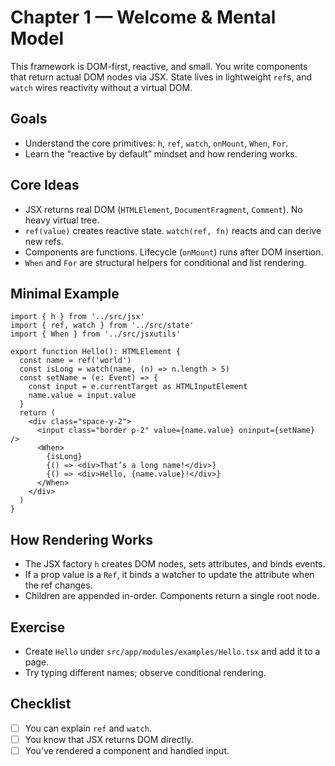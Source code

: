 # Chapter 1 — Welcome & Mental Model

This framework is DOM-first, reactive, and small. You write components that return actual DOM nodes via JSX. State lives in lightweight `ref`s, and `watch` wires reactivity without a virtual DOM.

## Goals
- Understand the core primitives: `h`, `ref`, `watch`, `onMount`, `When`, `For`.
- Learn the “reactive by default” mindset and how rendering works.

## Core Ideas
- JSX returns real DOM (`HTMLElement`, `DocumentFragment`, `Comment`). No heavy virtual tree.
- `ref(value)` creates reactive state. `watch(ref, fn)` reacts and can derive new refs.
- Components are functions. Lifecycle (`onMount`) runs after DOM insertion.
- `When` and `For` are structural helpers for conditional and list rendering.

## Minimal Example
```tsx
import { h } from '../src/jsx'
import { ref, watch } from '../src/state'
import { When } from '../src/jsxutils'

export function Hello(): HTMLElement {
  const name = ref('world')
  const isLong = watch(name, (n) => n.length > 5)
  const setName = (e: Event) => {
    const input = e.currentTarget as HTMLInputElement
    name.value = input.value
  }
  return (
    <div class="space-y-2">
      <input class="border p-2" value={name.value} oninput={setName} />
      <When>
        {isLong}
        {() => <div>That’s a long name!</div>}
        {() => <div>Hello, {name.value}!</div>}
      </When>
    </div>
  )
}
```

## How Rendering Works
- The JSX factory `h` creates DOM nodes, sets attributes, and binds events.
- If a prop value is a `Ref`, it binds a watcher to update the attribute when the ref changes.
- Children are appended in-order. Components return a single root node.

## Exercise
- Create `Hello` under `src/app/modules/examples/Hello.tsx` and add it to a page.
- Try typing different names; observe conditional rendering.

## Checklist
- [ ] You can explain `ref` and `watch`.
- [ ] You know that JSX returns DOM directly.
- [ ] You’ve rendered a component and handled input.